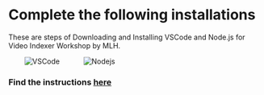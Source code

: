# Complete the following installations

These are steps of Downloading and Installing VSCode and Node.js for Video Indexer Workshop by MLH.

&nbsp;&nbsp;&nbsp;&nbsp;&nbsp;&nbsp;&nbsp;&nbsp;![VSCode](https://github.com/MSPImpact/AzureDays/blob/master/D5:Machine_Learning_and_Video_Indexer_using_Microsoft_Azure/Installations_instructions/Picture1.png "Visual Studio Code")
&nbsp;&nbsp;&nbsp;&nbsp;&nbsp;&nbsp;&nbsp;&nbsp;&nbsp;&nbsp;&nbsp;![Nodejs](https://github.com/MSPImpact/AzureDays/blob/master/D5:Machine_Learning_and_Video_Indexer_using_Microsoft_Azure/Installations_instructions/Picture2.png "Node.js")

### Find the instructions [**here**](../Installations_instructions/Installations.pdf) 
